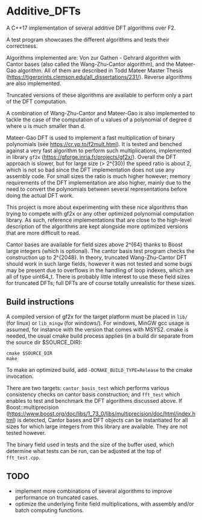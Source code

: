 # Additive_DFTs
A C++17 implementation of several additive DFT algorithms over F2.
 
A test program showcases the different algorithms and tests their correctness.
 
Algorithms implemented are: Von zur Gathen - Gehrard algorithm with Cantor bases (also called the Wang-Zhu-Cantor algorithm), and the Mateer-Gao algorithm. All of them are described in Todd Mateer Master Thesis (https://tigerprints.clemson.edu/all_dissertations/231/). Reverse algorithms are also implemented.

Truncated versions of these algorithms are available to perform only a part of the DFT computation.

A combination of Wang-Zhu-Cantor and Mateer-Gao is also implemented to tackle the case of the computation of u values of a polynomial of degree d where u is much smaller than d.

Mateer-Gao DFT is used to implement a fast multiplication of binary polynomials (see https://cr.yp.to/f2mult.html). It is tested and benched against a very fast algorithm to perform such multiplications, implemented in library `gf2x` (https://gforge.inria.fr/projects/gf2x/). Overall the DFT approach is slower, but for large size (> 2^{30}) the speed ratio is about 2, which is not so bad since the DFT implementation does not use any assembly code. For small sizes the ratio is much higher however; memory requirements of the DFT implementation are also higher, mainly due to the need to convert the polynomials between several representations before doing the actual DFT work. 

This project is more about experimenting with these nice algorithms than trying to compete with gf2x or any other optimized polynomial computation library. As such, reference implementations that are close to the high-level description of the algorithms are kept alongside more optimized versions that are more difficult to read.

Cantor bases are available for field sizes above 2^{64} thanks to Boost large integers (which is optional). The cantor basis test program checks the construction up to 2^{2048}. In theory, truncated Wang-Zhu-Cantor DFT should work in such large fields, however it was not tested and some bugs may be present due to overflows in the handling of loop indexes, which are all of type uint64_t. There is probably little interest to use these field sizes for truncated DFTs; full DFTs are of course totally unrealistic for these sizes.

## Build instructions
A compiled version of gf2x for the target platform must be placed in `lib/` (for linux) or `lib_mingw` (for windows/). For windows, MinGW gcc usage is assumed, for instance with the version that comes with MSYS2. cmake is needed, the usual cmake build process applies (in a build dir separate from the source dir $SOURCE_DIR):

    cmake $SOURCE_DIR
    make

To make an optimized build, add `-DCMAKE_BUILD_TYPE=Release` to the cmake invocation.

There are two targets: `cantor_basis_test` which performs various consistency checks on cantor basis construction; and `fft_test` which enables to test and benchmark the DFT algorithms discussed above. If Boost::multiprecision   (https://www.boost.org/doc/libs/1_73_0/libs/multiprecision/doc/html/index.html) is detected, Cantor bases and DFT objects can be instantiated for all sizes for which large integers from this library are available. They are not tested however.

The binary field used in tests and the size of the buffer used, which determine what tests can be run, can be adjusted at the top of `fft_test.cpp`.

## TODO
  * implement more combinations of several algorithms to improve performance on truncated cases.
  * optimize the underlying finite field multiplications, with assembly and/or batch computing functions.
